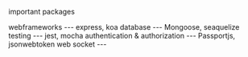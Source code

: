 important packages

webframeworks --- express, koa
database --- Mongoose, seaquelize
testing --- jest, mocha
authentication & authorization --- Passportjs, jsonwebtoken
web socket --- 